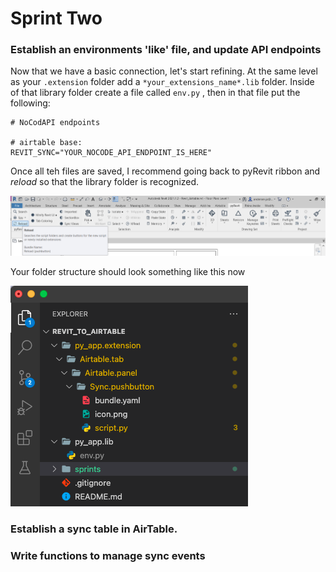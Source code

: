 # Sprint Two

### Establish an environments 'like' file, and update API endpoints
Now that we have a basic connection, let's start refining. At the same level as your ```.extension``` folder add a ```*your_extensions_name*.lib``` folder. Inside of that library folder create a file called ```env.py``` , then in that file put the following:
```
# NoCodAPI endpoints

# airtable base:
REVIT_SYNC="YOUR_NOCODE_API_ENDPOINT_IS_HERE"
```
Once all teh files are saved, I recommend going back to pyRevit ribbon and *reload* so that the library folder is recognized.

![image](reload_pyrevit.png)

Your folder structure should look something like this now 

![image](folder_structure.png)

### Establish a sync table in AirTable.

### Write functions to manage sync events